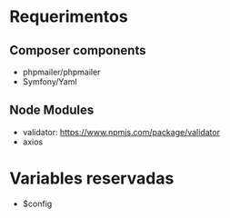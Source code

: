 # Requerimentos

## Composer components
- phpmailer/phpmailer
- Symfony/Yaml

## Node Modules

- validator: https://www.npmjs.com/package/validator
- axios

# Variables reservadas

- $config

